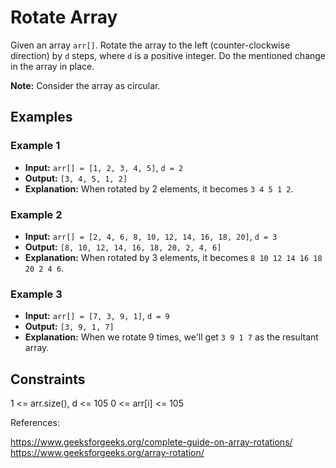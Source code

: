 # Rotate Array

Given an array `arr[]`. Rotate the array to the left (counter-clockwise direction) by `d` steps, where `d` is a positive integer. Do the mentioned change in the array in place.

**Note:** Consider the array as circular.

## Examples

### Example 1
- **Input:** `arr[] = [1, 2, 3, 4, 5]`, `d = 2`
- **Output:** `[3, 4, 5, 1, 2]`
- **Explanation:** When rotated by 2 elements, it becomes `3 4 5 1 2`.

### Example 2
- **Input:** `arr[] = [2, 4, 6, 8, 10, 12, 14, 16, 18, 20]`, `d = 3`
- **Output:** `[8, 10, 12, 14, 16, 18, 20, 2, 4, 6]`
- **Explanation:** When rotated by 3 elements, it becomes `8 10 12 14 16 18 20 2 4 6`.

### Example 3
- **Input:** `arr[] = [7, 3, 9, 1]`, `d = 9`
- **Output:** `[3, 9, 1, 7]`
- **Explanation:** When we rotate 9 times, we'll get `3 9 1 7` as the resultant array.

## Constraints
1 <= arr.size(), d <= 105 
0 <= arr[i] <= 105


References: 

https://www.geeksforgeeks.org/complete-guide-on-array-rotations/
https://www.geeksforgeeks.org/array-rotation/
